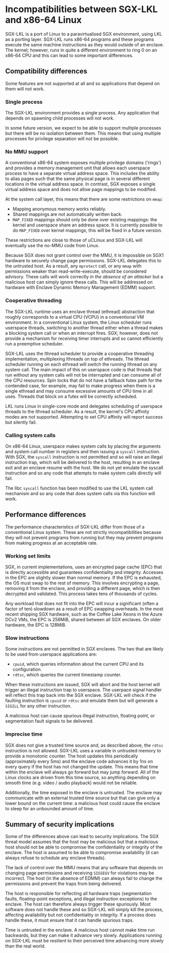 Incompatibilities between SGX-LKL and x86-64 Linux
==================================================

SGX-LKL is a port of Linux to a paravirtualised SGX environment, using LKL as a porting layer.
SGX-LKL runs x86-64 programs and these programs execute the same machine instructions as they would outside of an enclave.
The kernel; however, runs in quite a different environment to ring 0 on an x86-64 CPU and this can lead to some important differences.

Compatibility differences
-------------------------

Some features are not supported at all and so applications that depend on them will not work.

### Single process

The SGX-LKL environment provides a single process.
Any application that depends on spawning child processes will not work.

In some future version, we expect to be able to support multiple processes but there will be no isolation between them.
This means that using multiple processes for privilege separation will not be possible.

### No MMU support

A conventional x86-64 system exposes multiple privilege domains ('rings') and provides a memory management unit that allows each userspace process to have a separate virtual address space.
This includes the ability to alias pages such that the same physical page is in several different locations in the virtual address space.
In contrast, SGX exposes a single virtual address space and does not allow page mappings to be modified.

At the system call layer, this means that there are some restrictions on `mmap`:

 - Mapping anonymous memory works reliably.
 - Shared mappings are not automatically written back.
 - `MAP_FIXED` mappings should only be done over existing mappings: the kernel and userspace share an address space.
   It is currently possible to do `MAP_FIXED` over kernel mappings, this will be fixed in a future version.

These restrictions are close to those of uCLinux and SGX-LKL will eventually use the no-MMU code from Linux.

Because SGX does not grant control over the MMU, it is impossible on SGX1 hardware to securely change page permissions.
SGX-LKL delegates this to the untrusted host.
As a result, any `mprotect` call, or any `mmap` with permissions weaker than read-write-execute, should be considered advisory.
These calls will work correctly *in the absence of an attacker* but a malicious host can simply ignore these calls.
This will be addressed on hardware with Enclave Dynamic Memory Management (EDMM) support.

### Cooperative threading

The SGX-LKL runtime uses an enclave thread (ethread) abstraction that roughly corresponds to a virtual CPU (VCPU) in a conventional VM environment.
In a conventional Linux system, the Linux scheduler runs userspace threads, switching to another thread either when a thread makes a blocking system call or when an interrupt fires.
SGX; however, does not provide a mechanism for receiving timer interrupts and so cannot efficiently run a preemptive scheduler.

SGX-LKL uses the lthread scheduler to provide a cooperative threading implementation, multiplexing lthreads on top of ethreads.
The lthread scheduler running on each ethread will switch the running lthread on any system call.
The main impact of this on userspace code is that threads that run without any system calls will not be interrupted and can consume all of the CPU resources.
Spin locks that do not have a fallback futex path for the contended case, for example, may fail to make progress when there is a single ethread and may consume excessive amounts of CPU time in all uses.
Threads that block on a futex will be correctly scheduled.

LKL runs Linux in single-core mode and delegates scheduling of userspace threads to the lthread scheduler.
As a result, the kernel's CPU affinity modes are not supported.
Attempting to set CPU affinity will report success but silently fail.

### Calling system calls

On x86-64 Linux, userspace makes system calls by placing the arguments and system call number in registers and then issuing a `syscall` instruction.
With SGX, the `syscall` instruction is not permitted and so will raise an illegal instruction trap, which will be delivered to the host, resulting in an enclave exit and an enclave resume with the host.
We do not yet emulate the syscall instruction and so any code that attempts to make system calls directly will fail.

The libc `syscall` function has been modified to use the LKL system call mechanism and so any code that does system calls via this function will work.


Performance differences
-----------------------

The performance characteristics of SGX-LKL differ from those of a conventional Linux system.
These are not strictly incompatibilities because they will not prevent programs from running but they may prevent programs from making progress at an acceptable rate.

### Working set limits

SGX, in current implementations, uses an encrypted page cache (EPC) that is directly accessible and guarantees confidentiality and integrity.
Accesses in the EPC are slightly slower than normal memory.
If the EPC is exhausted, the OS must swap to the rest of memory.
This involves encrypting a page, removing it from the enclave, and providing a different page, which is then decrypted and validated.
This process takes tens of thousands of cycles.

Any workload that does not fit into the EPC will incur a significant (often a factor of ten) slowdown as a result of EPC swapping overheads.
In the most recent shipping SGX hardware, such as the Coffee Lake Xeons in the Azure DCv2 VMs, the EPC is 256MiB, shared between all SGX enclaves.
On older hardware, the EPC is 128MiB.

### Slow instructions

Some instructions are not permitted in SGX enclaves.
The two that are likely to be used from userspace applications are:

 - `cpuid`, which queries information about the current CPU and its configuration.
 - `rdtsc`, which queries the current timestamp counter.

When these instructions are issued, SGX will abort and the host kernel will trigger an illegal instruction trap to userspace.
The userpace signal handler will reflect this trap back into the SGX enclave.
SGX-LKL will check if the faulting instruction is `cpuid` or `rdtsc` and emulate them but will generate a `SIGILL` for any other instruction.

A malicious host can cause spurious illegal instruction, floating point, or segmentation fault signals to be delivered.

### Imprecise time

SGX does not give a trusted time source and, as described above, the `rdtsc` instruction is not allowed.
SGX-LKL uses a variable in untrusted memory to provide a monotonic counter.
The host updates this periodically (approximately every 5ms) and the enclave code advances it by 1ns on every query if the host has not changed the update.
This means that time within the enclave will always go forward but may jump forward.
All of the Linux clocks are driven from this time source, so anything depending on smooth time (e.g. video / audio playback) would not be reliable.

Additionally, the time exposed in the enclave is untrusted.
The enclave may communicate with an external trusted time source but that can give only a lower bound on the current time: a malicious host could cause the enclave to sleep for an unbounded amount of time.

Summary of security implications
--------------------------------

Some of the differences above can lead to security implications.
The SGX threat model assumes that the host may be malicious but that a malicious host should not be able to compromise the confidentiality or integrity of the enclave.
The host is assumed to be able to compromise availability (it can always refuse to schedule any enclave threads).

The lack of control over the MMU means that any software that depends on changing page permissions and receiving `SIGSEGV` for violations may be incorrect.
The host (in the absence of EDMM) can always fail to change the permissions and prevent the traps from being delivered.

The host is responsible for reflecting all hardware traps (segmentation faults, floating-point exceptions, and illegal instruction exceptions) to the enclave.
The host can therefore always trigger these spuriously.
Most software does not handle these and so SGX-LKL will simply kill the process, affecting availability but not confidentiality or integrity.
If a process does handle these, it must ensure that it can handle spurious traps.

Time is untrusted in the enclave.
A malicious host cannot make time run backwards, but they can make it advance very slowly.
Applications running on SGX-LKL must be resilient to their perceived time advancing more slowly than the real world.

